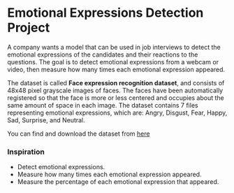 # Emotional Expressions Detection Project


A company wants a model that can be used in job interviews to detect the emotional expressions of the candidates and their reactions to the questions. The goal is to detect emotional expressions from a webcam or video, then measure how many times each emotional expression appeared.


The dataset is called **Face expression recognition dataset**, and consists of 48x48 pixel grayscale images of faces. The faces have been automatically registered so that the face is more or less centered and occupies about the same amount of space in each image. The dataset contains 7 files representing emotional expressions, which are: Angry, Disgust, Fear, Happy, Sad, Surprise, and Neutral.

You can find and download the dataset from [here](https://www.kaggle.com/datasets/jonathanoheix/face-expression-recognition-dataset)



### **Inspiration**
* Detect emotional expressions.
* Measure how many times each emotional expression appeared.
* Measure the percentage of each emotional expression that appeared.
